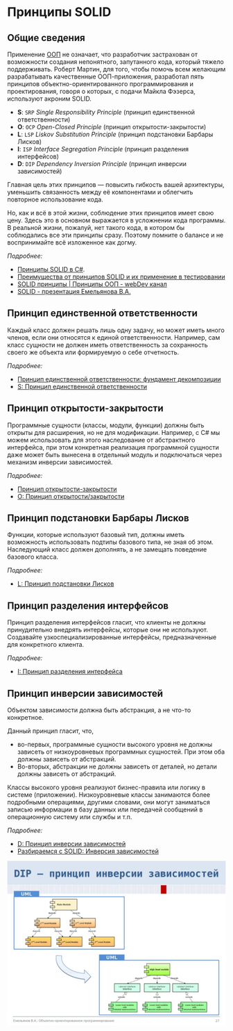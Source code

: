 # Принципы SOLID

## Общие сведения

Применение [ООП](/images/general/oop/oop.md) не означает, что разработчик застрахован от возможности создания непонятного, запутанного кода, который тяжело поддерживать. Роберт Мартин, для того, чтобы помочь всем желающим разрабатывать качественные ООП-приложения, разработал пять принципов объектно-ориентированного программирования и проектирования, говоря о которых, с подачи Майкла Фэзерса, используют акроним SOLID.

- **S**: `SRP` _Single Responsibility Principle_ (принцип единственной ответственности)
- **O**: `OCP` _Open-Closed Principle_ (принцип открытости-закрытости)
- **L**: `LSP` _Liskov Substitution Principle_ (принцип подстановки Барбары Лисков)
- **I**: `ISP` _Interface Segregation Principle_ (принцип разделения интерфейсов)
- **D**: `DIP` _Dependency Inversion Principle_ (принцип инверсии зависимостей)

Главная цель этих принципов — повысить гибкость вашей архитектуры, уменьшить связанность между её компонентами и облегчить повторное использование кода.

Но, как и всё в этой жизни, соблюдение этих принципов имеет свою цену. Здесь это в основном выражается в усложнении кода программы. В реальной жизни, пожалуй, нет такого кода, в котором бы соблюдались все эти принципы сразу. Поэтому помните о балансе и не воспринимайте всё изложенное как догму.

_Подробнее:_

- [Принципы SOLID в C#](https://professorweb.ru/my/it/blog/net/solid.php).
- [Преимущества от принципов SOLID и их применение в тестировании](https://habr.com/ru/post/475620/)
- [SOLID принципы | Принципы ООП - webDev канал](https://www.youtube.com/watch?v=A6wEkG4B38E)
- [SOLID - презентация Емельянова В.А.](https://ppt-online.org/543101)

## Принцип единственной ответственности

Каждый класс должен решать лишь одну задачу, но может иметь много членов, если они относятся к единой ответственности. Например, сам класс сущности не должен иметь ответственность за сохранность своего же объекта или формируемую о себе отчетность.

_Подробнее:_

- [Принцип единственной ответственности: фундамент декомпозиции](https://habr.com/ru/post/338064/)
- [S: Принцип единственной ответственности](https://refactoring.guru/ru/didp/principles/solid-principles/srp)

## Принцип открытости-закрытости

Программные сущности (классы, модули, функции) должны быть открыты для расширения, но не для модификации. Например, с C# мы можем использовать для этого наследование от абстрактного интерфейса, при этом конкретная реализация программной сущности даже может быть вынесена в отдельный модуль и подключаться через механизм инверсии зависимостей.

_Подробнее:_

- [Принцип открытости-закрытости](https://habr.com/ru/company/tinkoff/blog/472186/)
- [O: Принцип открытости/закрытости](https://refactoring.guru/ru/didp/principles/solid-principles/ocp)

## Принцип подстановки Барбары Лисков

Функции, которые используют базовый тип, должны иметь возможность использовать подтипы базового типа, не зная об этом. Наследующий класс должен дополнять, а не замещать поведение базового класса.

_Подробнее:_

- [L: Принцип подстановки Лисков](https://refactoring.guru/ru/didp/principles/solid-principles/lsp)

## Принцип разделения интерфейсов

Принцип разделения интерфейсов гласит, что клиенты не должны принудительно внедрять интерфейсы, которые они не используют. Создавайте узкоспециализированные интерфейсы, предназначенные для конкретного клиента.

_Подробнее:_

- [I: Принцип разделения интерфейса](https://refactoring.guru/ru/didp/principles/solid-principles/isp)

## Принцип инверсии зависимостей

Объектом зависимости должна быть абстракция, а не что-то конкретное.

Данный принцип гласит, что,

- во-первых, программные сущности высокого уровня не должны зависеть от низкоуровневых программных сущностей. При этом оба должны зависеть от абстракций.
- Во-вторых, абстракции не должны зависеть от деталей, но детали должны зависеть от абстракций.

Классы высокого уровня реализуют бизнес-правила или логику в системе (приложении). Низкоуровневые классы занимаются более подробными операциями, другими словами, они могут заниматься записью информации в базу данных или передачей сообщений в операционную систему или службы и т.п.

_Подробнее:_

- [D: Принцип инверсии зависимостей](https://refactoring.guru/ru/didp/principles/solid-principles/dip)
- [Разбираемся с SOLID: Инверсия зависимостей](https://habr.com/ru/post/313796/)

![DIP](img/dip.jpg)
